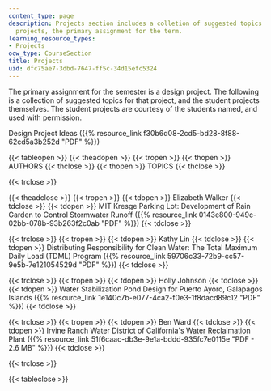 ```yaml
---
content_type: page
description: Projects section includes a colletion of suggested topics and student
  projects, the primary assignment for the term.
learning_resource_types:
- Projects
ocw_type: CourseSection
title: Projects
uid: dfc75ae7-3dbd-7647-ff5c-34d15efc5324
---
```


The primary assignment for the semester is a design project. The following is a collection of suggested topics for that project, and the student projects themselves. The student projects are courtesy of the students named, and used with permission.

Design Project Ideas ({{% resource_link f30b6d08-2cd5-bd28-8f88-62cd5a3b252d "PDF" %}})

{{< tableopen >}}
{{< theadopen >}}
{{< tropen >}}
{{< thopen >}}
AUTHORS
{{< thclose >}}
{{< thopen >}}
TOPICS
{{< thclose >}}

{{< trclose >}}

{{< theadclose >}}
{{< tropen >}}
{{< tdopen >}}
Elizabeth Walker
{{< tdclose >}}
{{< tdopen >}}
MIT Kresge Parking Lot: Development of Rain Garden to Control Stormwater Runoff ({{% resource_link 0143e800-949c-02bb-078b-93b263f2c0ab "PDF" %}})
{{< tdclose >}}

{{< trclose >}}
{{< tropen >}}
{{< tdopen >}}
Kathy Lin
{{< tdclose >}}
{{< tdopen >}}
Distributing Responsibility for Clean Water: The Total Maximum Daily Load (TDML) Program ({{% resource_link 59706c33-72b9-cc57-9e5b-7e121054529d "PDF" %}})
{{< tdclose >}}

{{< trclose >}}
{{< tropen >}}
{{< tdopen >}}
Holly Johnson
{{< tdclose >}}
{{< tdopen >}}
Water Stabilization Pond Design for Puerto Ayoro, Galapagos Islands ({{% resource_link 1e140c7b-e077-4ca2-f0e3-1f8dacd89c12 "PDF" %}})
{{< tdclose >}}

{{< trclose >}}
{{< tropen >}}
{{< tdopen >}}
Ben Ward
{{< tdclose >}}
{{< tdopen >}}
Irvine Ranch Water District of California's Water Reclaimation Plant ({{% resource_link 51f6caac-db3e-9e1a-bddd-935fc7e0115e "PDF - 2.6 MB" %}})
{{< tdclose >}}

{{< trclose >}}

{{< tableclose >}}